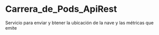 # Carrera_de_Pods_ApiRest
Servicio para enviar y btener la ubicación de la nave y las métricas que emite
